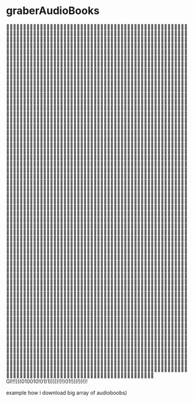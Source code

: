 # graberAudioBooks
👾👾👾👾👾👾👾👾👾👾👾👾👾👾👾👾👾👾👾👾👾👾👾👾👾👾👾👾👾👾👾👾👾👾👾👾👾👾👾👾👾👾👾👾👾👾👾👾👾👾👾👾👾👾👾👾👾👾👾👾👾👾👾👾👾👾👾👾👾👾👾👾👾👾👾👾👾👾👾👾👾👾👾👾👾👾👾👾👾👾👾👾👾👾👾👾👾👾👾👾👾👾👾👾👾👾👾👾👾👾👾👾👾👾👾👾👾👾👾👾👾👾👾👾👾👾👾👾👾👾👾👾👾👾👾👾👾👾👾👾👾👾👾👾👾👾👾👾👾👾👾👾👾👾👾👾👾👾👾👾👾👾👾👾👾👾👾👾👾👾👾👾👾👾👾👾👾👾👾👾👾👾👾👾👾👾👾👾👾👾👾👾👾👾👾👾👾👾👾👾👾👾👾👾👾👾👾👾👾👾👾👾👾👾👾👾👾👾👾👾👾👾👾👾👾👾👾👾👾👾👾👾👾👾👾👾👾👾👾👾👾👾👾👾👾👾👾👾👾👾👾👾👾👾👾👾👾👾👾👾👾👾👾👾👾👾👾👾👾👾👾👾👾👾👾👾👾👾👾👾👾👾👾👾👾👾👾👾👾👾👾👾👾👾👾👾👾👾👾👾👾👾👾👾👾👾👾👾👾👾👾👾👾👾👾👾👾👾👾👾👾👾👾👾👾👾👾👾👾👾👾👾👾👾👾👾👾👾👾👾👾👾👾👾👾👾👾👾👾👾👾👾👾👾👾👾👾👾👾👾👾👾👾👾👾👾👾👾👾👾👾👾👾👾👾👾👾👾👾👾👾👾👾👾👾👾👾👾👾👾👾👾👾👾👾👾👾👾👾👾👾👾👾👾👾👾👾👾👾👾👾👾👾👾👾👾👾👾👾👾👾👾👾👾👾👾👾👾👾👾👾👾👾👾👾👾👾👾👾👾👾👾👾👾👾👾👾👾👾👾👾👾👾👾👾👾👾👾👾👾👾👾👾👾👾👾👾👾👾👾👾👾👾👾👾👾👾👾👾👾👾👾👾👾👾👾👾👾👾👾👾👾👾👾👾👾👾👾👾👾👾👾👾👾👾👾👾👾👾👾👾👾👾👾👾👾👾👾👾👾👾👾👾👾👾👾👾👾👾👾👾👾👾👾👾👾👾👾👾👾👾👾👾👾👾👾👾👾👾👾👾👾👾👾👾👾👾👾👾👾👾👾👾👾👾👾👾👾👾👾👾👾👾👾👾👾👾👾👾👾👾👾👾👾👾👾👾👾👾👾👾👾👾👾👾👾👾👾👾👾👾👾👾👾👾👾👾👾👾👾👾👾👾👾👾👾👾👾👾👾👾👾👾👾👾👾👾👾👾👾👾👾👾👾👾👾👾👾👾👾👾👾👾👾👾👾👾👾👾👾👾👾👾👾👾👾👾👾👾👾👾👾👾👾👾👾👾👾👾👾👾👾👾👾👾👾👾👾👾👾👾👾👾👾👾👾👾👾👾👾👾👾👾👾👾👾👾👾👾👾👾👾👾👾👾👾👾👾👾👾👾👾👾👾👾👾👾👾👾👾👾👾👾👾👾👾👾👾👾👾👾👾👾👾👾👾👾👾👾👾👾👾👾👾👾👾👾👾👾👾👾👾👾👾👾👾👾👾👾👾👾👾👾👾👾👾👾👾👾👾👾👾👾👾👾👾👾👾👾👾👾👾👾👾👾👾👾👾👾👾👾👾👾👾👾👾👾👾👾👾👾👾👾👾👾👾👾👾👾👾👾👾👾👾👾👾👾👾👾👾👾👾👾👾👾👾👾👾👾👾👾👾👾👾👾👾👾👾👾👾👾👾👾👾👾👾👾👾👾👾👾👾👾👾👾👾👾👾👾👾👾👾👾👾👾👾👾👾👾👾👾👾👾👾👾👾👾👾👾👾👾👾👾👾👾👾👾👾👾👾👾👾👾👾👾👾👾👾👾👾👾👾👾👾👾👾👾👾👾👾👾👾👾👾👾👾👾👾👾👾👾👾👾👾👾👾👾👾👾👾👾👾👾👾👾👾👾👾👾👾👾👾👾👾👾👾👾👾👾👾👾👾👾👾👾👾👾👾👾👾👾👾👾👾👾👾👾👾👾👾👾👾👾👾👾👾👾👾👾👾👾👾👾👾👾👾👾👾👾👾👾👾👾👾👾👾👾👾👾👾👾👾👾👾👾👾👾👾👾👾👾👾👾👾👾👾👾👾👾👾👾👾👾👾👾👾👾👾👾👾👾👾👾👾👾👾👾👾👾👾👾👾👾👾👾👾👾👾👾👾👾👾👾👾👾👾👾👾👾👾👾👾👾👾👾👾👾👾👾👾👾👾👾👾👾👾👾👾👾👾👾👾👾👾👾👾👾👾👾👾👾👾👾👾👾👾👾👾👾👾👾👾👾👾👾👾👾👾👾👾👾👾👾👾👾👾👾👾👾👾👾👾👾👾👾👾👾👾👾👾👾👾👾👾👾👾👾👾👾👾👾👾👾👾👾👾👾👾👾👾👾👾👾👾👾👾👾👾👾👾👾👾👾👾👾👾👾👾👾👾👾👾👾👾👾👾👾👾👾👾👾👾👾👾👾👾👾👾👾👾👾👾👾👾👾👾👾👾👾👾👾👾👾👾👾👾👾👾👾👾👾👾👾👾👾👾👾👾👾👾👾👾👾👾👾👾👾👾👾👾👾👾👾👾👾👾👾👾👾👾👾👾👾👾👾👾👾👾👾👾👾👾👾👾👾👾👾👾👾👾👾👾👾👾👾👾👾👾👾👾👾👾👾👾👾👾👾👾👾👾👾👾👾👾👾👾👾👾👾👾👾👾👾👾👾👾👾👾👾👾👾👾👾👾👾👾👾👾👾👾👾👾👾👾👾👾👾👾👾👾👾👾👾👾👾👾👾👾👾👾👾👾👾👾👾👾👾👾👾👾👾👾👾👾👾👾👾👾👾👾👾👾👾👾👾👾👾👾👾👾👾👾👾👾👾👾👾👾👾👾👾👾👾👾👾👾👾👾👾👾👾👾👾👾👾👾👾👾👾👾👾👾👾👾👾👾👾👾👾👾👾👾👾👾👾👾👾👾👾👾👾👾👾👾👾👾👾👾👾👾👾👾👾👾👾👾👾👾👾👾👾👾👾👾👾👾👾👾👾👾👾👾👾👾👾👾👾👾👾👾👾👾👾👾👾👾👾👾👾👾👾👾👾👾👾👾👾👾👾👾👾👾👾👾👾👾👾👾👾👾👾👾👾👾👾👾👾👾👾👾👾👾👾👾👾👾👾👾👾👾👾👾👾👾👾👾👾👾👾👾👾👾👾👾👾👾👾👾👾👾👾👾👾👾👾👾👾👾👾👾👾👾👾👾👾👾👾👾👾👾👾👾👾👾👾👾👾👾👾👾👾👾👾👾👾👾👾👾👾👾👾👾👾👾👾👾👾👾👾👾👾👾👾👾👾👾👾👾👾👾👾👾👾👾👾👾👾👾👾👾👾👾👾👾👾👾👾👾👾👾👾👾👾👾👾👾👾👾👾👾👾👾👾👾👾👾👾👾👾👾👾👾👾👾👾👾👾👾👾👾👾👾👾👾👾👾👾👾👾👾👾👾👾👾👾👾👾👾👾👾👾👾👾👾👾👾👾👾👾👾👾👾👾👾👾👾👾👾👾👾👾👾👾👾👾👾👾👾👾👾👾👾👾👾👾👾👾👾👾👾👾👾👾👾👾👾👾👾👾👾👾👾👾👾👾👾👾👾👾👾👾👾👾👾👾👾👾👾👾👾👾👾👾👾👾👾👾👾👾👾👾👾👾👾👾👾👾👾👾👾👾👾👾👾👾👾👾👾👾👾👾👾👾👾👾👾👾👾👾👾👾👾👾👾👾👾👾👾👾👾👾👾👾👾👾👾👾👾👾👾👾👾👾👾👾👾👾👾👾👾👾👾👾👾👾👾👾👾👾👾👾👾👾👾👾👾👾👾👾👾👾👾👾👾👾👾👾👾👾👾👾👾👾👾👾👾👾👾👾👾👾👾👾👾👾👾👾👾👾👾👾👾👾👾👾👾👾👾👾👾👾👾👾👾👾👾👾👾👾👾👾👾👾👾👾👾👾👾👾👾👾👾👾👾👾👾👾👾👾👾👾👾👾👾👾👾👾👾👾👾👾👾👾👾👾👾👾👾👾👾👾👾👾👾👾👾👾👾👾👾👾👾👾👾👾👾👾👾👾👾👾👾👾👾👾👾👾👾👾👾👾👾👾👾👾👾👾👾👾👾👾👾👾👾👾👾👾👾👾👾👾👾👾👾👾👾👾👾👾👾👾👾👾👾👾👾👾👾👾👾👾👾👾👾👾👾👾👾👾👾👾👾👾👾👾👾👾👾👾👾👾👾👾👾👾👾👾👾👾👾👾👾👾👾👾👾👾👾👾👾👾👾👾👾👾👾👾👾👾👾👾👾👾👾👾👾👾👾👾👾👾👾👾👾👾👾👾👾👾👾👾👾👾👾👾👾👾👾👾👾👾👾👾👾👾👾👾👾👾👾👾👾👾👾👾👾👾👾👾👾👾👾👾👾👾👾👾👾👾👾👾👾👾👾👾👾👾👾👾👾👾👾👾👾👾👾👾👾👾👾👾👾👾👾👾👾👾👾👾👾👾👾👾👾👾👾👾👾👾👾👾👾👾👾👾👾👾👾👾👾👾👾👾👾👾👾👾👾👾👾👾👾👾👾👾👾👾👾👾👾👾👾👾👾👾👾👾👾👾👾👾👾👾👾👾👾👾👾👾👾👾👾👾👾👾👾👾👾👾👾👾👾👾👾👾👾👾👾👾👾👾👾👾👾👾👾👾👾👾👾👾👾👾👾👾👾👾👾👾👾👾👾👾👾👾👾👾👾👾👾👾👾👾👾👾👾👾👾👾👾👾👾👾👾👾👾👾👾👾👾👾👾👾👾👾👾👾👾👾👾👾👾👾👾👾👾👾👾👾👾👾👾👾👾👾👾👾👾👾👾👾👾👾👾👾👾👾👾👾👾👾👾👾👾👾👾👾👾👾👾👾👾👾👾👾👾👾👾👾👾👾👾👾👾👾👾👾👾👾👾👾👾👾👾👾👾👾👾👾👾👾👾👾👾👾👾👾👾👾👾👾👾👾👾👾👾👾👾👾👾👾👾👾👾👾👾👾👾👾👾👾👾👾👾👾👾👾👾👾👾👾👾👾👾👾👾👾👾👾👾👾👾👾👾👾👾👾👾👾👾👾👾👾👾👾👾👾👾👾👾👾👾👾👾👾👾👾👾👾👾👾👾👾👾👾👾👾👾👾👾👾👾👾👾👾👾👾👾👾👾👾👾👾👾👾👾👾👾👾👾👾👾👾👾👾👾👾👾👾👾👾👾👾👾👾👾👾👾👾👾👾👾👾👾👾👾👾👾👾👾👾👾👾👾👾👾👾👾👾👾👾👾👾👾👾👾👾👾👾👾👾👾👾👾👾👾👾👾👾👾👾👾👾👾👾👾👾👾👾👾👾👾👾👾👾👾👾👾👾👾👾👾👾👾👾👾👾👾👾👾👾👾👾👾👾👾👾👾👾👾👾👾👾👾👾👾👾👾👾👾👾👾👾👾👾👾👾👾👾👾👾👾👾👾👾👾👾👾👾👾👾👾👾👾👾👾👾👾👾👾👾👾👾👾👾👾👾👾👾👾👾👾👾👾👾👾👾👾👾👾👾👾👾👾👾👾👾👾👾👾👾👾👾👾👾👾👾👾👾👾👾👾👾👾👾👾👾👾👾👾👾👾👾👾👾👾👾👾👾👾👾👾👾👾👾👾👾👾👾👾👾👾👾👾👾👾👾👾👾👾👾👾👾👾👾👾👾👾👾👾👾👾👾👾👾👾👾👾👾👾👾👾👾👾👾👾👾👾👾👾👾👾👾👾👾👾👾👾👾👾👾👾👾👾👾👾👾👾👾👾👾👾👾👾👾👾👾👾👾👾👾👾👾👾👾👾👾👾👾👾👾👾👾👾👾👾👾👾👾👾👾👾👾👾👾👾👾👾👾👾👾👾👾👾👾👾👾👾👾👾👾👾👾👾👾👾👾👾👾👾👾👾👾👾👾👾👾👾👾👾👾👾👾👾👾👾👾👾👾👾👾👾👾👾👾👾👾👾👾👾👾👾👾👾👾👾👾👾👾👾👾👾👾👾👾👾👾👾👾👾👾👾👾👾👾👾👾👾👾👾👾👾👾👾👾👾👾👾👾👾👾👾👾👾👾👾👾👾👾👾👾👾👾👾👾👾👾👾👾👾👾👾👾👾👾👾👾👾👾👾👾👾👾👾👾👾👾👾👾👾👾👾👾👾👾👾👾👾👾👾👾👾👾👾👾👾👾👾👾👾👾👾👾👾👾👾👾👾👾👾👾👾👾👾👾👾👾👾👾👾👾👾👾👾👾👾👾👾👾👾👾👾👾👾👾👾👾👾👾👾👾👾👾👾👾👾👾👾👾👾👾👾👾👾👾👾👾👾👾👾👾👾👾👾👾👾👾👾👾👾👾👾👾👾👾👾👾👾👾👾👾👾👾👾👾👾👾👾👾👾👾👾👾👾👾👾👾👾👾👾👾👾👾👾👾👾👾👾👾👾👾👾👾👾👾👾👾👾👾👾👾👾👾👾👾👾👾👾👾👾👾👾👾👾👾👾👾👾👾👾👾👾👾👾👾👾👾👾👾👾👾👾👾👾👾👾👾👾👾👾👾👾👾👾👾👾👾👾👾👾👾👾👾👾👾👾👾👾GI!!!)))010010!01)1)))))!)!)01!)))!))!)!

example how i download big array of audioboobs)
